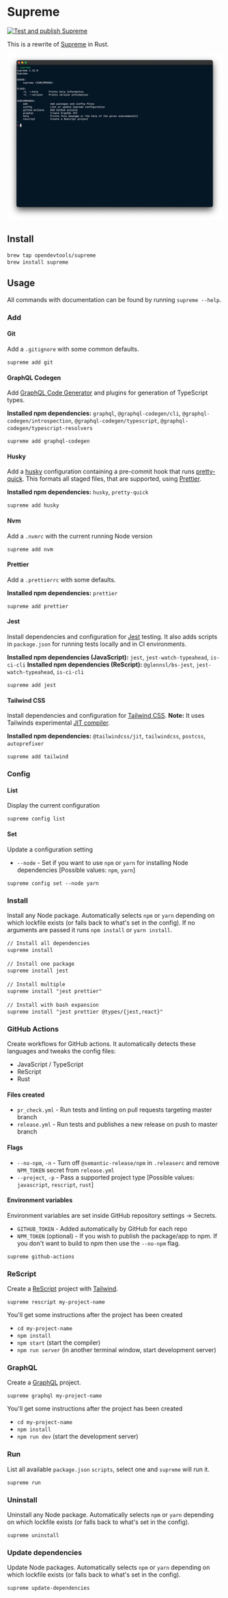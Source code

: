 # Supreme

[![Test and publish Supreme](https://github.com/opendevtools/supreme-rs/workflows/Test%20and%20publish%20Supreme/badge.svg?branch=main)](https://github.com/opendevtools/supreme-rs/actions?query=workflow%3A%22Test+and+publish+Supreme%22)

This is a rewrite of [Supreme](https://github.com/opendevtools/supreme) in Rust.

![Screenshot of Supreme running in terminal](/docs/supreme.png)

## Install

```
brew tap opendevtools/supreme
brew install supreme
```

## Usage

All commands with documentation can be found by running `supreme --help`.

### Add

#### Git

Add a `.gitignore` with some common defaults.

```
supreme add git
```

#### GraphQL Codegen

Add [GraphQL Code Generator](https://graphql-code-generator.com/) and
plugins for generation of TypeScript types.

**Installed npm dependencies:** `graphql`, `@graphql-codegen/cli`, `@graphql-codegen/introspection`, `@graphql-codegen/typescript`, `@graphql-codegen/typescript-resolvers`

```
supreme add graphql-codegen
```

#### Husky

Add a [husky](https://github.com/typicode/husky) configuration containing a pre-commit hook that runs [pretty-quick](https://github.com/azz/pretty-quick). This formats all staged files, that are supported, using [Prettier](http://prettier.io/).

**Installed npm dependencies:** `husky`, `pretty-quick`

```
supreme add husky
```

#### Nvm

Add a `.nvmrc` with the current running Node version

```
supreme add nvm
```

#### Prettier

Add a `.prettierrc` with some defaults.

**Installed npm dependencies:** `prettier`

```
supreme add prettier
```

#### Jest

Install dependencies and configuration for [Jest](https://jestjs.io/) testing. It also adds scripts in `package.json` for running tests locally and in CI environments.

**Installed npm dependencies (JavaScript):** `jest`, `jest-watch-typeahead`, `is-ci-cli`
**Installed npm dependencies (ReScript):** `@glennsl/bs-jest`, `jest-watch-typeahead`, `is-ci-cli`

```
supreme add jest
```

#### Tailwind CSS

Install dependencies and configuration for [Tailwind CSS](https://tailwindcss.com/). **Note:** It uses Tailwinds experimental [JIT compiler](https://github.com/tailwindlabs/tailwindcss-jit).

**Installed npm dependencies:** `@tailwindcss/jit`, `tailwindcss`, `postcss`, `autoprefixer`

```
supreme add tailwind
```

### Config

#### List

Display the current configuration

```
supreme config list
```

#### Set

Update a configuration setting

- `--node` - Set if you want to use `npm` or `yarn` for installing Node
  dependencies [Possible values: `npm`, `yarn`]

```
supreme config set --node yarn
```

### Install

Install any Node package. Automatically selects `npm` or `yarn` depending on
which lockfile exists (or falls back to what's set in the config). If no arguments are passed it runs `npm install` or `yarn install`.

```
// Install all dependencies
supreme install

// Install one package
supreme install jest

// Install multiple
supreme install "jest prettier"

// Install with bash expansion
supreme install "jest prettier @types/{jest,react}"
```

### GitHub Actions

Create workflows for GitHub actions. It automatically detects these languages
and tweaks the config files:

- JavaScript / TypeScript
- ReScript
- Rust

#### Files created

- `pr_check.yml` - Run tests and linting on pull requests targeting master branch
- `release.yml` - Run tests and publishes a new release on push to master branch

#### Flags

- `--no-npm`, `-n` - Turn off `@semantic-release/npm` in `.releaserc` and remove `NPM_TOKEN` secret from `release.yml`
- `--project`, `-p` - Pass a supported project type [Possible values: `javascript`, `rescript`, `rust`]

#### Environment variables

Environment variables are set inside GitHub repository settings -> Secrets.

- `GITHUB_TOKEN` - Added automatically by GitHub for each repo
- `NPM_TOKEN` (optional) - If you wish to publish the package/app to npm. If you don't want to build to npm then use the `--no-npm` flag.

```
supreme github-actions
```

### ReScript

Create a [ReScript](http://rescript-lang.org/) project with
[Tailwind](https://tailwindcss.com/).

```
supreme rescript my-project-name
```

You'll get some instructions after the project has been created

- `cd my-project-name`
- `npm install`
- `npm start` (start the compiler)
- `npm run server` (in another terminal window, start development server)

### GraphQL

Create a [GraphQL](https://graphql.org/) project.

```
supreme graphql my-project-name
```

You'll get some instructions after the project has been created

- `cd my-project-name`
- `npm install`
- `npm run dev` (start the development server)

### Run

List all available `package.json` `scripts`, select
one and `supreme` will run it.

```
supreme run
```

### Uninstall

Uninstall any Node package. Automatically selects `npm` or `yarn` depending on
which lockfile exists (or falls back to what's set in the config).

```
supreme uninstall
```

### Update dependencies

Update Node packages. Automatically selects `npm` or `yarn` depending on
which lockfile exists (or falls back to what's set in the config).

```
supreme update-dependencies
```
